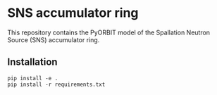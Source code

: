 # SNS accumulator ring

This repository contains the PyORBIT model of the Spallation Neutron Source (SNS) accumulator ring.

## Installation

```
pip install -e .
pip install -r requirements.txt
```

